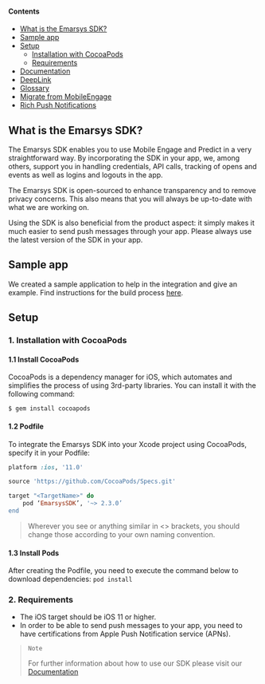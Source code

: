 #### Contents
- [What is the Emarsys SDK?](#what-is-the-emarsys-sdk "What is EmarsysSDK?")
- [Sample app](#sample-app "Sample app")
- [Setup](#setup "Setup")
    - [Installation with CocoaPods](#1-installation-with-cocoapods "CocoaPods")
    - [Requirements](#2-requirements "Requirements")
- [Documentation](https://github.com/emartech/ios-emarsys-sdk/wiki "Wiki")
- [DeepLink](https://github.com/emartech/ios-emarsys-sdk/wiki/deeplink "DeepLink")
- [Glossary](https://github.com/emartech/ios-emarsys-sdk/wiki/glossary "Glossary")
- [Migrate from MobileEngage](https://github.com/emartech/ios-emarsys-sdk/wiki/migrate-from-mobile-engage "Migration guide")
- [Rich Push Notifications](https://github.com/emartech/ios-emarsys-sdk/wiki/rich-push-notifications "Rich Push notifications")

## What is the Emarsys SDK?

The Emarsys SDK enables you to use Mobile Engage and Predict in a very straightforward way. By incorporating the SDK in your app, we, among others, support you in handling credentials, API calls, tracking of opens and events as well as logins and logouts in the app.

The Emarsys SDK is open-sourced to enhance transparency and to remove privacy concerns. This also means that you will always be up-to-date with what we are working on.

Using the SDK is also beneficial from the product aspect: it simply makes it much easier to send push messages through your app. Please always use the latest version of the SDK in your app.

## Sample app
We created a sample application to help in the integration and give an example. Find instructions for the build process [here](https://github.com/emartech/ios-emarsys-sdk/tree/master/Emarsys%20Sample "Sample app").

## Setup
### 1. Installation with CocoaPods
#### 1.1 Install CocoaPods
CocoaPods is a dependency manager for iOS, which automates and simplifies the process of using 3rd-party libraries.
You can install it with the following command:

`$ gem install cocoapods`

#### 1.2 Podfile
To integrate the Emarsys SDK into your Xcode project using CocoaPods, specify it in your Podfile:
```ruby
platform :ios, '11.0'

source 'https://github.com/CocoaPods/Specs.git'

target "<TargetName>" do
	pod ‘EmarsysSDK’, '~> 2.3.0’
end
```
> Wherever you see <TargetName> or anything similar in <> brackets, you should change those according to your own naming convention.

#### 1.3 Install Pods
After creating the Podfile, you need to execute the command below to download dependencies:
`pod install`
### 2. Requirements
* The iOS target should be iOS 11 or higher.
* In order to be able to send push messages to your app, you need to have certifications from Apple Push Notification service (APNs).

> `Note`
>
> For further information about how to use our SDK please visit our [Documentation](https://github.com/emartech/ios-emarsys-sdk/wiki "Wiki")
